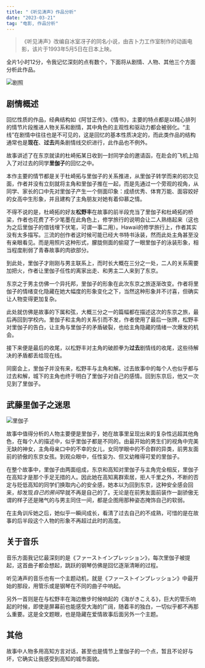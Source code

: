 ```yaml
---
title: "《听见涛声》作品分析"
date: "2023-03-21"
tag: "电影, 作品分析"
---
```


> 《听见涛声》改编自冰室冴子的同名小说，由吉卜力工作室制作的动画电影，该片于1993年5月5日在日本上映。

全片1小时12分，令我记忆深刻的点有数个，下面将从剧情、人物、其他三个方面分析此作品。

![剧照](https://img2.doubanio.com/view/photo/l/public/p1137708892.webp)

## 剧情概述

回忆性质的作品，经典结构如《阿甘正传》、《情书》，主要的特点都是以精心排列的情节片段推进人物关系和剧情，其中角色的主观性和驱动力都会被弱化。“主线”在剧情中往往也是不可见的，这是回忆的基本性质决定的，而此类作品的结构通常也是**现在**、**过去**两条剧情线交织进行，此作品也不例外。

故事讲述了在东京就读的杜崎拓某日收到一封同学会的邀请函，在赴会的飞机上陷入了对过去的同学**里伽子**的回忆之中。

本作主要的情节都是关于杜崎拓与里伽子的关系推进，从里伽子转学而来的初次见面，作者并没有立刻就将主角和里伽子推在一起，而是先通过一个旁观的视角，从同学、家长的口中先对里伽子产生一个侧面印象：成绩优秀、体育万能、面容姣好的女高中生形象，并且建构了主角朋友对她有着仰慕之情。

不得不说的是，杜崎拓的好友**松野丰**在故事的前半段充当了里伽子和杜崎拓的桥梁，作者也花费了不少笔墨在此角色上，修学旅行的说明会让二人熟络起来（这也为之后里伽子的借钱埋下伏笔，可谓一事二用）。Hawaii的修学旅行上，作者其实没有太多描写。三流的创作者这时候可能已经大书特书泳装，然而此处主角甚至没有亲眼看见。而是用照片这种形式，朦胧侧面的偷窥了一眼里伽子的泳装形象，相当程度削弱了青春故事的肉欲部分。

到此处，里伽子才刚刚与男主联系上，而时长大概在三分之一处，二人的关系需要加把火，作者让里伽子任性的离家出走、和男主二人来到了东京。

东京之于男主仿佛一个异托邦，里伽子的形象在此次东京之旅逐渐改变。作者将里伽子的情绪变化隐藏在她大幅度的形象变化之下，当然这种形象并不讨喜，但确实让人物变得更加复杂。

此处就仿佛是故事的下属和弦，大概三分之一的篇幅都在描述这次的东京之旅，最后再回到学校内。里伽子和主角的关系引而不发，作者使用了最后一张牌，松野丰对里伽子的告白，让主角与里伽子的矛盾破裂，也给主角隐藏的情绪一次爆发的机会。

接下来便是最后的收尾，以松野丰对主角的破颜拳为**过去**剧情线的收尾，这些待解决的矛盾都丢给现在线。

同窗会上，里伽子并没有来，松野丰与主角和解。过去故事中的每个人也似乎都与过去和解，城下的主角也终于明白了里伽子对自己的感情。回到东京后，他又一次见到了里伽子。

## 武藤里伽子之迷思

![里伽子](https://img2.doubanio.com/view/photo/l/public/p2181523971.webp)

故事中值得分析的人物主要便是里伽子，她在故事里呈现出来的复杂性远超其他角色，在每个人的描述中，似乎里伽子都是不同的。由最开始的男生们的视角中完美无缺的神女，主角母亲口中的不幸的女儿，女同学眼中的不合群的异类，前男友面前的骄傲的东京女孩。到观众眼中，任性妄为、但又幼稚得可爱的里伽子。

在整个故事中，里伽子由两面组成，东京和高知对里伽子与主角完全相反，里伽子在高知才是那个手足无措的人。因此她在高知离群索居，拒人千里之外，不断的否定与贬低高知的同学们换取内心的安全感，她本以为回到东京，这种安全感会回来，却发现*自己的房间*早就不再是自己的了。无论是在前男友面前装作一副骄傲无谓的样子还是赌气的与男主同住一间，都是企图用那种姿态掩饰自己的软弱。

在主角训斥她之后，她似乎一瞬间成长，看清了过去自己的不成熟，可惜的是在故事的后半段这个人物的形象不再超过此时的高度。


## 关于音乐

音乐方面我记忆最深刻的是《ファーストインプレッション》，每次里伽子被提起，这首曲子都会想起，跳跃的钢琴仿佛是回忆逐渐清晰的过程。

听见涛声的音乐也有一个主题动机，就是《ファーストインプレッション》中最开始的那段，用管乐或是钢琴在不同的曲子中响起。

另外一首则是在与松野丰在海边散步时候响起的《海がきこえる》，巨大的管乐响起的时候，即使是屏幕前也能感受大海的广阔，随着丰的独白，一切似乎都不再那么重要。这是全文题眼，也是隐藏在爱情故事后面另外一个主题。

## 其他

故事中人物多用高知方言对话，甚至也是情节上里伽子的一个点，暂且不论好与坏，它确实让我感受到高知的城市面貌。
